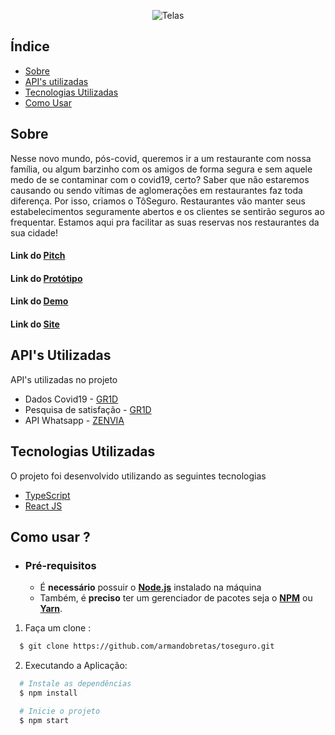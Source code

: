 

<p align="center">

  <img alt="Telas" src="https://i.ibb.co/9pTGzdh/toseguro.png" >
</p> 

##   Índice

- [Sobre](#sobre)
- [API's utilizadas](#apis-utilizadas)
- [Tecnologias Utilizadas](#tecnologias-utilizadas)
- [Como Usar](#como-usar)

<a id="sobre"></a>

## Sobre
 
Nesse novo mundo, pós-covid, queremos ir a um restaurante com nossa família, ou algum barzinho com os amigos de forma segura e sem aquele medo de se contaminar com o covid19, certo? Saber que não estaremos causando ou sendo vítimas de aglomerações em restaurantes faz toda diferença. Por isso, criamos o TôSeguro. Restaurantes vão manter seus estabelecimentos seguramente abertos e os clientes se sentirão seguros ao frequentar. Estamos aqui pra facilitar as suas reservas nos restaurantes da sua cidade!

<h4>

   Link do [Pitch](https://youtu.be/zVQxi6pVCXk)
</h4>

<h4>

   Link do [Protótipo](https://xd.adobe.com/view/ed6664a0-1d73-42aa-a0be-15c3e7432df8-b835/) 
</h4>

<h4>

   Link do [Demo]()
</h4>

<h4>

   Link do [Site](https://bit.ly/2ZE7L3C)
</h4>


 


<a id="apis-utilizadas"></a>

##  API's Utilizadas

API's utilizadas no projeto

- Dados Covid19 - [GR1D](https://gr1d.io/)
- Pesquisa de satisfação - [GR1D](https://gr1d.io/)
- API Whatsapp - [ZENVIA](https://zenvia.com/)

<a id="tecnologias-utilizadas"></a>

##  Tecnologias Utilizadas

O projeto foi desenvolvido utilizando as seguintes tecnologias

- [TypeScript](https://www.typescriptlang.org/)
- [React JS](https://reactjs.org/)

<a id="como-usar"></a>

## Como usar ? 

- ### **Pré-requisitos**

  - É **necessário** possuir o **[Node.js](https://nodejs.org/en/)** instalado na máquina
  - Também, é **preciso** ter um gerenciador de pacotes seja o **[NPM](https://www.npmjs.com/)** ou **[Yarn](https://yarnpkg.com/)**.

1. Faça um clone :

```sh
  $ git clone https://github.com/armandobretas/toseguro.git
```

2. Executando a Aplicação:

```sh
  # Instale as dependências
  $ npm install

  # Inicie o projeto
  $ npm start

```
